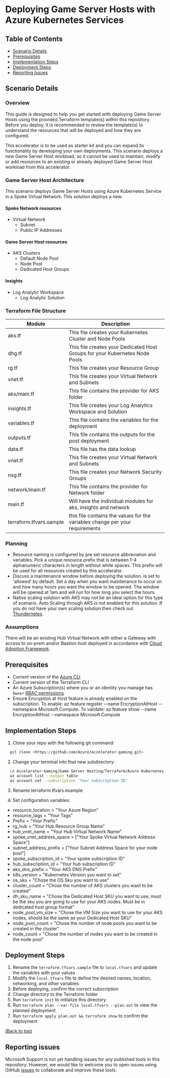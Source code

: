 # Deploying Game Server Hosts with Azure Kubernetes Services

## Table of Contents

- [Scenario Details](#scenario-details)
- [Prerequisites](#prerequisites)
- [Implementation Steps](#implementation-steps)
- [Deployment Steps](#deployment-steps)
- [Reporting Issues](#reporting-issues)

## Scenario Details

### Overview

This guide is designed to help you get started with deploying Game Server Hosts using the provided Terraform template(s) within this repository. Before you deploy, it is recommended to review the template(s) to understand the resources that will be deployed and how they are configured.

This accelerator is to be used as starter kit and you can expand its functionality by developing your own deployments. This scenario deploys a new Game Server Host workload, so it cannot be used to maintain, modify or add resources to an existing or already deployed Game Server Host workload from this accelerator.

### Game Server Host Architecture

This scenario deploys Game Server Hosts using Azure Kubernetes Service in a Spoke Virtual Network. This solution deploys a new:

#### Spoke Network resources

- Virtual Network
  - Subnet
  - Public IP Addresses

#### Game Server Host resources

- AKS Clusters
  - Default Node Pool
  - Node Pool
  - Dedicated Host Groups

#### Insights

- Log Analytic Workspace
  - Log Analytic Solution

### Terraform File Structure

| Module | Description |
| -- | -- |
| aks.tf |  This file creates your Kubernetes Cluster and Node Pools |
| dhg.tf |  This file creates your Dedicated Host Groups for your Kubernetes Node Pools |
| rg.tf |  This file creates your Resource Group |
| vnet.tf |  This file creates your Virtual Network and Subnets |
| aks/main.tf | This file contains the provider for AKS folder |
| insights.tf | This file creates your Log Analytics Workspace and Solution |
| variables.tf | This file contains the variables for the deployment |
| outputs.tf | This file contains the outputs for the post deployment |
| data.tf | This file has the data lookup |
| vnet.tf | This file creates your Virtual Network and Subnets |
| nsg.tf | This file creates your Network Security Groups |
| network/main.tf | This file contains the provider for Network folder |
| main.tf | Will have the individual modules for aks, insights and network |
| terraform.tfvars.sample | this file contains the values for the variables change per your requirements |

### Planning

- Resource naming is configured by pre set resource abbreviation and variables. Pick a unique resource prefix that is between 1-4 alphanumeric characters in length without white spaces. This prefix will be used for all resources created by this accelerator.
- Discuss a maintenance window before deploying the solution. Is set to 'allowed' by default. Set a day when you want maintenance to occur on and how many hours you want the window to be opened. The window will be opened at 1am and will run for how long you select the hours.
- Native scaling solution with AKS may not be an ideal option for this type of scenario. Auto Scaling through AKS is not enabled for this solution. If you do not have your own scaling solution then check out [Thundernetes](https://playfab.github.io/thundernetes/).

### Assumptions

There will be an existing Hub Virtual Network with either a Gateway with access to on-prem and/or Bastion host deployed in accordance with [Cloud Adoption Framework](https://learn.microsoft.com/azure/cloud-adoption-framework/ready/landing-zone/).

## Prerequisites

- Current version of the [Azure CLI](/cli/azure/install-azure-cli)
- Current version of the Terraform CLI
- An Azure Subscription(s) where you or an identity you manage has `Owner` [RBAC permissions](https://docs.microsoft.com/azure/role-based-access-control/built-in-roles#owner)
- Ensure Encryption at Host feature is already enabled on the subscription. To enable: az feature register --name EncryptionAtHost  --namespace Microsoft.Compute. To validate: az feature show --name EncryptionAtHost --namespace Microsoft.Compute

## Implementation Steps

1. Clone your repo with the following git command:

```bash
  git clone <https://github.com/Azure/accelerator-gaming.git>
```  

2. Change your terminal into that new subdirectory:

```bash
  cd Accelerator-Gaming/Game Server Hosting/Terraform/Azure Kubernetes Service
  az account list --output table
  az account set --subscription 'Your subscription ID'
```

3. Rename terraform.tfvars.example

4. Set configuration variables:

- resource_location = "Your Azure Region"
- resource_tags = "Your Tags"
- Prefix = "Your Prefix"
- rg_hub = "Your Hub Resource Group Name"
- hub_vnet_name = "Your Hub Virtual Network Name"
- spoke_vnet_address_space = ["Your Spoke Virtual Network Address Space"]
- subnet_address_prefix = ["Your Subnet Address Space for your node pool"]
- spoke_subscription_id = "Your spoke subscription ID"
- hub_subscription_id = "Your hub subscription ID"
- aks_dns_prefix = "Your AKS DNS Prefix"
- k8s_version = "Kubernetes Version you want to set"
- os_sku = "Chose the OS Sku you want to use"
- cluster_count = "Chose the number of AKS clusters you want to be created"
- dh_sku_name = "Chose the Dedicated Host SKU you want to use, must be the sku you are going to use for your AKS nodes. Must be in dedicated host group format"
- node_pool_vm_size = "Chose the VM Size you want to use for your AKS nodes, should be the same as your Dedicated Host SKU"
- node_pool_count = "Chose the number of node pools you want to be created in the cluster"
- node_count = "Chose the number of nodes you want to be created in the node pool"

## Deployment Steps

1. Rename the `terraform.tfvars.sample` file to `local.tfvars` and update the variables with your values
1. Modify the `local.tfvars` file to define the desired names, location, networking, and other variables
1. Before deploying, confirm the correct subscription
1. Change directory to the Terraform folder
1. Run `terraform init` to initialize this directory
1. Run `terraform plan --var-file local.tfvars --plan.out` to view the planned deployment
1. Run `terraform apply plan.out && terraform show` to confirm the deployment

[(Back to top)](#table-of-contents)

## Reporting issues

Microsoft Support is not yet handling issues for any published tools in this repository. However, we would like to welcome you to open issues using GitHub [issues](https://github.com/Azure/avdaccelerator/issues) to collaborate and improve these tools.
